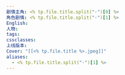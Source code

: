 ```yaml
---
剧情主角: <% tp.file.title.split("·")[0] %>
角色剧情: <% tp.file.title.split("·")[1] %>
English: 
人物: 
tags: 
cssclasses: 
上线版本: 
Cover: "[[<% tp.file.title %>.jpeg]]"
aliases:
  - <% tp.file.title.split("·")[1] %>
---
```

